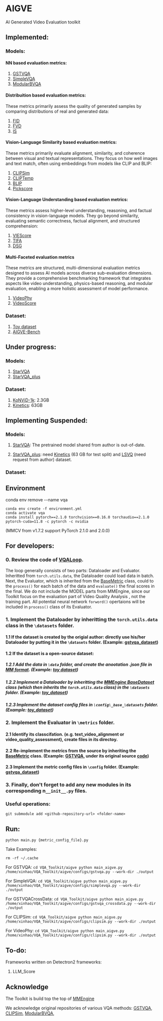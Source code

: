 # AIGVE
AI Generated Video Evaluation toolkit


## Implemented:

### Models:
#### NN based evaluation metrics:
1. [GSTVQA](.aigve/configs/gstvqa.py) 
2. [SimpleVQA](.aigve/configs/simplevqa.py) 
3. [ModularBVQA]()


#### Distribuition based evaluation metrics:
These metrics primarily assess the quality of generated samples by comparing distributions of real and generated data:
1. [FID]()
2. [FVD]()
3. [IS]()


<!-- #### Text-video alignment based methods: -->
#### Vision-Language Similarity based evaluation metrics:
These metrics primarily evaluate alignment, similarity, and coherence between visual and textual representations. They focus on how well images and text match, often using embeddings from models like CLIP and BLIP:
1. [CLIPSim](.aigve/configs/clipsim.py) 
2. [CLIPTemp](.aigve/configs/cliptemp.py) 
3. [BLIP](.aigve/configs/blipsim.py)
4. [Pickscore](.aigve/configs/pickscore.py)

#### Vision-Language Understanding based evaluation metrics:
These metrics assess higher-level understanding, reasoning, and factual consistency in vision-language models. They go beyond similarity, evaluating semantic correctness, factual alignment, and structured comprehension:
1. [VIEScore](.aigve/configs/viescore.py) 
2. [TIFA](.aigve/configs/tifa.py)
3. [DSG](.aigve/configs/dsg.py)


#### Multi-Faceted evaluation metrics
These metrics are structured, multi-dimensional evaluation metrics designed to assess AI models across diverse sub-evaluation dimensions. They provide a comprehensive benchmarking framework that integrates aspects like video understanding, physics-based reasoning, and modular evaluation, enabling a more holistic assessment of model performance.
1. [VideoPhy](.aigve/configs/videophy.py)
2. [VideoScore](.aigve/configs/viescore.py)

### Dataset:
1. [Toy dataset](.aigve/configs/_base_/datasets/toy_dataset.py) 
2. [AIGVE-Bench](.aigve/configs/)


## Under progress:

### Models:
1. [StarVQA](.aigve/configs/starvqa.py)
2. [StarVQA_plus](.aigve/configs/starvqa.py)


### Dataset:
1. [KoNViD-1k](https://database.mmsp-kn.de/konvid-1k-database.html): 2.3GB
2. [Kinetics](https://github.com/cvdfoundation/kinetics-dataset): 63GB




## Implementing Suspended: 

### Models:
1. [StarVQA](.aigve/configs/starvqa.py): The pretrained model shared from author is out-of-date.

2. [StarVQA_plus](.aigve/configs/starvqa.py): need [Kinetics]() (63 GB for test split) and [LSVQ](https://github.com/baidut/PatchVQ) (need request from author) dataset. 

### Dataset:


## Environment

conda env remove --name vqa
```
conda env create -f environment.yml
conda activate vqa
conda install pytorch==2.1.0 torchvision==0.16.0 torchaudio==2.1.0 pytorch-cuda=11.8 -c pytorch -c nvidia
```
(MMCV from v1.7.2 support PyTorch 2.1.0 and 2.0.0)

## For developers:
### 0. Review the code of [VQALoop](./core/loops.py).

The loop generally consists of two parts: Dataloader and Evaluator. Inheritted from `torch.utils.data`, the Dataloader could load data in batch. Next, the Evaluator, which is inherited from the [BaseMetric](https://github.com/open-mmlab/mmengine/blob/main/mmengine/evaluator/metric.py#L16) class, could to the `process()` for each batch of the data and `evaluate()` the final scores in the final. We do not include the MODEL parts from MMEngine, since our Toolkit focus on the evaluation part of Video Quality Analysis , not the training part. All potential neural network `forword()` opertaions will be included in `process()` class of its Evaluator. 

### 1. Implement the Dataloader by inheritting the `torch.utils.data` class in the `\datasets` folder. 

#### 1.1 If the dataset is created by the origial author: directly use his/her Dataloader by putting it in the `\datasets` folder. (Example: [gstvqa_dataset](./datasets/gstvqa_dataset.py))

#### 1.2 If the dataset is a open-source dataset:

##### 1.2.1 Add the data in `\data` folder, and create the anootation .json file in [MM format](https://mmengine.readthedocs.io/en/latest/advanced_tutorials/basedataset.html). (Example: [toy dataset](.data/toy))

##### 1.2.2 Implement a Dataloader by inheritting the [MMEngine BaseDataset](https://github.com/open-mmlab/mmengine/blob/main/mmengine/dataset/base_dataset.py#L120) class (which then inherits the `torch.utils.data` class) in the `\datasets` folder. (Example: [toy_dataset](./datasets/gstvqa_dataset.py))

##### 1.2.3 Implement the dataset config files in `\config\_base_\datasets` folder. (Example: [toy_dataset](./configs/_base_/datasets/toy_dataset.py)) 

### 2. Implement the Evaluator in `\metrics` folder. 

#### 2.1 Identify its classcifation. (e.g. text_video_alignment or video_quality_assessment), create files in its directoy.

#### 2.2 Re-implement the metrics from the source by inheriting the [BaseMetric](https://github.com/open-mmlab/mmengine/blob/main/mmengine/evaluator/metric.py#L16) class. (Example: [GSTVQA](./configs/gstvqa.py), under its original source [code](https://github.com/Baoliang93/GSTVQA/blob/8463c9c3e5720349606d8efae7a5aa274bf69e7c/TCSVT_Release/GVQA_Release/GVQA_Cross/cross_test.py#L204))

#### 2.3 Implement the metric config files in `\config` folder. (Example: [gstvqa_dataset](./configs/gstvqa.py)) 

### 3. Finally, don't forget to add any new modules in its corresponding n`__init__.py` files.

### Useful operations:

``
git submodule add <github-repository-url> <folder-name>
``

## Run:
``
python main.py {metric_config_file}.py
``

Take Examples:

```
rm -rf ~/.cache
```

For GSTVQA:
``
cd VQA_Toolkit/aigve
python main_aigve.py /home/xinhao/VQA_Toolkit/aigve/configs/gstvqa.py --work-dir ./output
``

For SimpleVQA:
``
cd VQA_Toolkit/aigve
python main_aigve.py /home/xinhao/VQA_Toolkit/aigve/configs/simplevqa.py --work-dir ./output
``

For GSTVQACrossData:
``
cd VQA_Toolkit/aigve
python main_aigve.py /home/xinhao/VQA_Toolkit/aigve/configs/gstvqa_crossdata.py --work-dir ./output
``

For CLIPSim:
``
cd VQA_Toolkit/aigve
python main_aigve.py /home/xinhao/VQA_Toolkit/aigve/configs/clipsim.py --work-dir ./output
``

For VideoPhy:
``
cd VQA_Toolkit/aigve
python main_aigve.py /home/xinhao/VQA_Toolkit/aigve/configs/clipsim.py --work-dir ./output
``

## To-do:

Frameworks written on Detectron2 frameworks:
1. LLM_Score 


## Acknowledge

The Toolkit is build top the top of [MMEngine](https://github.com/open-mmlab/mmengine)

We acknowledge original repositories of various VQA methods:
[GSTVQA](https://github.com/Baoliang93/GSTVQA),
[CLIPSim](https://github.com/zhengxu-1997/),
[ModularBVQA](https://github.com/winwinwenwen77/ModularBVQA),
<!-- [StarVQA](https://github.com/GZHU-DVL/StarVQA) -->